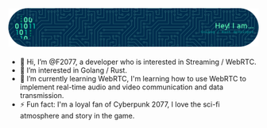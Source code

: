 ![Header](./github-header-image.png)
---
- 👋 Hi, I’m @F2077, a developer who is interested in Streaming / WebRTC.
- 👀 I’m interested in Golang / Rust.
- 🌱 I’m currently learning WebRTC, I'm learning how to use WebRTC to implement real-time audio and video communication and data transmission.
- ⚡ Fun fact: I'm a loyal fan of Cyberpunk 2077, I love the sci-fi atmosphere and story in the game.

<!---
F2077/F2077 is a ✨ special ✨ repository because its `README.md` (this file) appears on your GitHub profile.
You can click the Preview link to take a look at your changes.
--->
